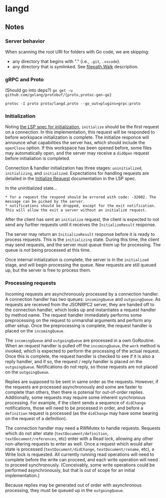 # langd

## Notes

### Server behavior

When scanning the root URI for folders with Go code, we are skipping:

* any directory that begins with "." (i.e., `.git`, `.vscode`).
* any directory that is symlinked.  See [filepath.Walk](https://golang.org/pkg/path/filepath/#Walk) description.

### gRPC and Proto

(Should go into deps?)
`go get -u github.com/golang/protobuf/{proto,protoc-gen-go}`

`protoc -I proto proto/langd.proto --go_out=plugins=grpc:proto`

### Initialization

Noting [the LSP spec for initialization](https://github.com/Microsoft/language-server-protocol/blob/master/protocol.md#initialize-request), `initialize` should be the first request on a connection.  In this implementation, this request will be responded to before workspace initialization is complete.  The initialize responce will announce what capabilities the server has, which should include the `openClose` option.  If this workspace has been opened before, some files may automatically open, and the server may receive a `didOpen` request before initialiation is completed.

Connection & handler initialization has three stages: `uninitialized`, `initializing`, and `initialized`.  Expectations for handling requests are detailed in the [Initialize Request](https://github.com/Microsoft/language-server-protocol/blob/master/protocol.md#initialize-request) documentation in the LSP spec.

In the uninitialized state...

``` text
* for a request the respond should be errored with code: -32002. The message can be picked by the server.
* notifications should be dropped, except for the exit notification. This will allow the exit a server without an initialize request.
```

After the client has sent an `initialize` request, the client is expected to not send any further requests until it receives the `InitializeResult` response.

The server may return an `InitializeResult` response before it is ready to process requests.  This is the `initializing` state.  During this time, the client may send requests, and the server must queue them up for processing.  The queue is _not_ being processed at this time.

Once internal initialization is complete, the server is in the `initialized` stage, and will begin processing the queue.  New requests are still queued up, but the server is free to process them.

### Processing requests

Incoming requests are asynchronously processed by a connection handler.  A connection handler has two queues: `incomingQueue` and `outgoingQueue`. As requests are received from the JSONRPC2 server, they are handed off to the connection handler, which looks up and instantiates a request handler by method name. The request handler immediately performs some preprocessing on the request to unmarshal arguments and perform any other setup. Once the preprocessing is complete, the request handler is placed on the `incomingQueue`.

The `incomingQueue` and `outgoingQueue` are processed in a own GoRoutine. When an request handler is pulled off the `incomingQueue`, the `work` method is invoked, which is expected to perform the processing of the actual request. Once this is complete, the request handler is checked to see if it is also a reply handler, and if so, the request / reply handler is placed on the `outgoingQueue`. Notifications do not reply, so those requests are not placed on the `outgoingQueue`.

Replies are supposed to be sent in same order as the requests. However, if the requests are processed asynchronously and some are faster to complete than others, then there is potenial for out-of-order replies. Additionally, some requests may require some inherent synchronous processing. For example, if the client sends a sequence of `didChange` notifications, those will need to be processed in order, and before a `definition` request is processed (as the `didChange` may have some bearing on the request of a definition).

The connection handler may need a RWMutex to handle requests. Requests which do not alter state (`textDocument/definition`, `textDocument/references`, etc) enter with a Read lock, allowing any other non-altering requests to enter as well. Once a request which would alter state is processed (`textDocument/didChange`, `textDocument/rename`, etc), a Write lock is requested. All currently running read operations will need to complete before the write can proceed, and each write operation will need to proceed synchronously. (Conceivably, some write operations could be performed asynchronously, but that is out of scope for an initial implementation.)

Because replies may be generated out of order with asynchronous processing, they must be queued up in the `outgoingQueue`.